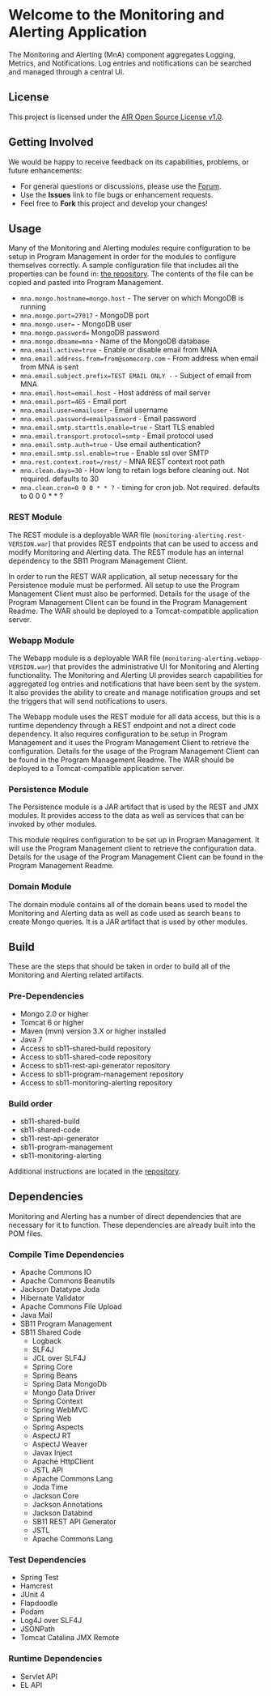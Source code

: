 # Welcome to the Monitoring and Alerting Application #
The Monitoring and Alerting (MnA) component aggregates Logging, Metrics, and Notifications. Log entries and notifications can be searched and managed through a central UI.

## License ##
This project is licensed under the [AIR Open Source License v1.0](http://www.smarterapp.org/documents/American_Institutes_for_Research_Open_Source_Software_License.pdf).

## Getting Involved ##
We would be happy to receive feedback on its capabilities, problems, or future enhancements:

* For general questions or discussions, please use the [Forum](http://forum.opentestsystem.org/viewforum.php?f=6).
* Use the **Issues** link to file bugs or enhancement requests.
* Feel free to **Fork** this project and develop your changes!

## Usage

Many of the Monitoring and Alerting modules require configuration to be setup in Program Management in order for the modules to configure themselves correctly.  A sample configuration file that includes all the properties can be found in: [the repository](external_release_docs/required-progman-configuration.properties).  The contents of the file can be copied and pasted into Program Management.

* `mna.mongo.hostname=mongo.host` - The server on which MongoDB is running
* `mna.mongo.port=27017` - MongoDB port
* `mna.mongo.user=` - MongoDB user
* `mna.mongo.password=` MongoDB password
* `mna.mongo.dbname=mna` - Name of the MongoDB database
* `mna.email.active=true` - Enable or disable email from MNA
* `mna.email.address.from=from@somecorp.com` - From address when email from MNA is sent
* `mna.email.subject.prefix=TEST EMAIL ONLY -` - Subject of email from MNA 
* `mna.email.host=email.host` - Host address of mail server
* `mna.email.port=465` - Email port
* `mna.email.user=emailuser` - Email username
* `mna.email.password=emailpassword` - Email password
* `mna.email.smtp.starttls.enable=true` - Start TLS enabled
* `mna.email.transport.protocol=smtp` - Email protocol used
* `mna.email.smtp.auth=true` - Use email authentication?
* `mna.email.smtp.ssl.enable=true` - Enable ssl over SMTP
* `mna.rest.context.root=/rest/` - MNA REST context root path
* `mna.clean.days=30` - How long to retain logs before cleaning out. Not required.  defaults to 30
* `mna.clean.cron=0 0 0 * * ?` - timing for cron job. Not required.  defaults to 0 0 0 * * ?

### REST Module
The REST module is a deployable WAR file (```monitoring-alerting.rest-VERSION.war```) that provides REST endpoints that can be used to access and modify Monitoring and Alerting data.  The REST module has an internal dependency to the SB11 Program Management Client.

In order to run the REST WAR application, all setup necessary for the Persistence module must be performed.  All setup to use the Program Management Client must also be performed.  Details for the usage of the Program Management Client can be found in the Program Management Readme.  The WAR should be deployed to a Tomcat-compatible application server.

### Webapp Module
The Webapp module is a deployable WAR file (```monitoring-alerting.webapp-VERSION.war```) that provides the administrative UI for Monitoring and Alerting functionality.  The Monitoring and Alerting UI provides search capabilities for aggregated log entries and notifications that have been sent by the system.  It also provides the ability to create and manage notification groups and set the triggers that will send notifications to users.

The Webapp module uses the REST module for all data access, but this is a runtime dependency through a REST endpoint and not a direct code dependency.  It also requires configuration to be setup in Program Management and it uses the Program Management Client to retrieve the configuration.  Details for the usage of the Program Management Client can be found in the Program Management Readme.
The WAR should be deployed to a Tomcat-compatible application server.

### Persistence Module
The Persistence module is a JAR artifact that is used by the REST and JMX modules.  It provides access to the data as well as services that can be invoked by other modules.

This module requires configuration to be set up in Program Management.  It will use the Program Management client to retrieve the configuration data.  Details for the usage of the Program Management Client can be found in the Program Management Readme.

### Domain Module
The domain module contains all of the domain beans used to model the Monitoring and Alerting data as well as code used as search beans to create Mongo queries.  It is a JAR artifact that is used by other modules.


## Build
These are the steps that should be taken in order to build all of the Monitoring and Alerting related artifacts.

### Pre-Dependencies
* Mongo 2.0 or higher
* Tomcat 6 or higher
* Maven (mvn) version 3.X or higher installed
* Java 7
* Access to sb11-shared-build repository
* Access to sb11-shared-code repository
* Access to sb11-rest-api-generator repository
* Access to sb11-program-management repository
* Access to sb11-monitoring-alerting repository

### Build order

* sb11-shared-build
* sb11-shared-code
* sb11-rest-api-generator
* sb11-program-management
* sb11-monitoring-alerting

Additional instructions are located in the [repository](external_release_docs/installation).

## Dependencies
Monitoring and Alerting has a number of direct dependencies that are necessary for it to function.  These dependencies are already built into the POM files.

### Compile Time Dependencies
* Apache Commons IO
* Apache Commons Beanutils
* Jackson Datatype Joda
* Hibernate Validator
* Apache Commons File Upload
* Java Mail
* SB11 Program Management
* SB11 Shared Code
	* Logback
	* SLF4J
	* JCL over SLF4J
	* Spring Core
	* Spring Beans
	* Spring Data MongoDb
	* Mongo Data Driver
	* Spring Context
	* Spring WebMVC
	* Spring Web
	* Spring Aspects
	* AspectJ RT
	* AspectJ Weaver
	* Javax Inject
	* Apache HttpClient
	* JSTL API
	* Apache Commons Lang
	* Joda Time
	* Jackson Core
	* Jackson Annotations
	* Jackson Databind
	* SB11 REST API Generator
	* JSTL
	* Apache Commons Lang
	

### Test Dependencies
* Spring Test
* Hamcrest
* JUnit 4
* Flapdoodle
* Podam
* Log4J over SLF4J
* JSONPath
* Tomcat Catalina JMX Remote

### Runtime Dependencies
* Servlet API
* EL API
